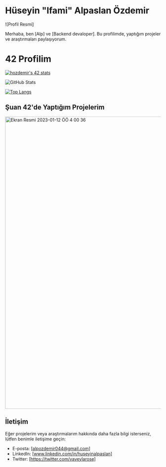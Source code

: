 # Hüseyin "Ifami" Alpaslan Özdemir

![Profil Resmi]

Merhaba, ben [Alp] ve [Backend devaloper]. Bu profilimde, yaptığım projeler ve araştırmaları paylaşıyorum.

# 42 Profilim
[![hozdemir's 42 stats](https://badge42.vercel.app/api/v2/cl96wo4gz00360gla3dv8dxpx/stats?cursusId=21&coalitionId=228)](https://github.com/JaeSeoKim/badge42)

![GitHub Stats](https://github-readme-stats.vercel.app/api?username=ifmai&theme=tokyonight)

[![Top Langs](https://github-readme-stats.vercel.app/api/top-langs/?username=ifmai&layout=compact&theme=tokyonight)](https://github.com/ifmai)

## Şuan 42'de Yaptığım Projelerim

<img width="947" alt="Ekran Resmi 2023-01-12 ÖÖ 4 00 36" src="https://user-images.githubusercontent.com/94466351/211950869-52321932-8e57-40f7-affb-a3b7dfa8d7ee.png">

## İletişim

Eğer projelerim veya araştırmalarım hakkında daha fazla bilgi isterseniz, lütfen benimle iletişime geçin:

- E-posta: [alpozdemir044@gmail.com]
- LinkedIn: [www.linkedin.com/in/huseyinalpaslan]
- Twitter: [https://twitter.com/vaveylarose]

